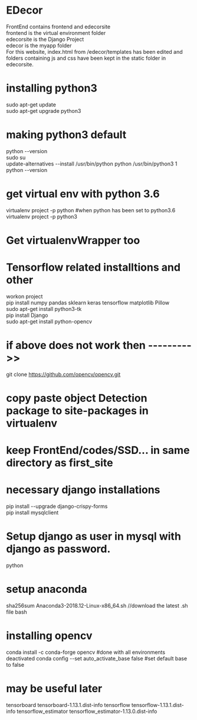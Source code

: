 # EDecor
FrontEnd contains frontend and edecorsite <br>
frontend is the virtual environment folder<br>
edecorsite is the Django Project<br>
edecor is the myapp folder <br>
For this website, index.html from /edecor/templates has been edited and folders containing js and css have been kept in the static folder in edecorsite.

# installing python3 <br>
sudo apt-get update <br>
sudo apt-get upgrade python3 <br>

# making python3 default  <br>
python --version <br>
sudo su <br>
update-alternatives --install /usr/bin/python python /usr/bin/python3 1 <br>
python --version <br>

# get virtual env with python 3.6 <br>
virtualenv project -p python #when python has been set to python3.6 <br>
virtualenv project -p python3 <br>

# Get virtualenvWrapper too <br>

# Tensorflow related installtions and other <br>
workon project  <br>
pip install numpy pandas sklearn keras tensorflow matplotlib Pillow  <br>
sudo apt-get install python3-tk  <br>
pip install Django <br>
sudo apt-get install python-opencv <br>
# if above does not work then --------->>
git clone https://github.com/opencv/opencv.git

# copy paste object Detection package to site-packages in virtualenv <br>
# keep FrontEnd/codes/SSD... in same directory as first_site  <br>

# necessary django installations <br>
pip install --upgrade django-crispy-forms <br>
pip install mysqlclient <br>

# Setup django as user in mysql with django as password. 
python

# setup anaconda
sha256sum Anaconda3-2018.12-Linux-x86_64.sh //download the latest .sh file 
bash <output of previous command>

# installing opencv
conda install -c conda-forge opencv #done with all environments deactivated
conda config --set auto_activate_base false #set default base to false

# may be useful later
tensorboard
tensorboard-1.13.1.dist-info
tensorflow
tensorflow-1.13.1.dist-info
tensorflow_estimator
tensorflow_estimator-1.13.0.dist-info
